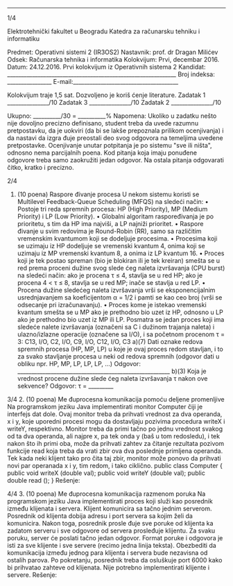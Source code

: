 --------------------------------------------------------------------------------


1/4 
 
Elektrotehnički fakultet u Beogradu 
Katedra za računarsku tehniku i informatiku 
 
Predmet: Operativni sistemi 2 (IR3OS2) 
Nastavnik:   prof. dr Dragan Milićev 
Odsek: Računarska tehnika i informatika 
Kolokvijum: Prvi, decembar 2016. 
Datum: 24.12.2016. 
Prvi kolokvijum iz Operativnih sistema 2 
Kandidat:     _____________________________________________________________ 
Broj indeksa: ________________  E-mail:______________________________________ 
 
Kolokvijum traje 1,5 sat. Dozvoljeno je koriš
ćenje literature. 
Zadatak 1 _______________/10   Zadatak 3 _______________/10 
Zadatak 2 _______________/10    
 
Ukupno: __________/30 = __________% 
Napomena:    Ukoliko  u  zadatku  nešto  nije  dovoljno  precizno  definisano,  student  treba  da 
uvede razumnu pretpostavku, da je uokviri (da bi se lakše prepoznala prilikom ocenjivanja) i 
da  nastavi  da  izgra
đuje  preostali  deo  svog  odgovora  na  temeljima  uvedene  pretpostavke. 
Ocenjivanje  unutar  potpitanja  je  po  sistemu  "sve  ili  ništa",  odnosno  nema  parcijalnih  poena. 
Kod  pitanja  koja  imaju  ponuđene  odgovore  treba samo  zaokružiti  jedan  odgovor.  Na  ostala 
pitanja odgovarati 
čitko, kratko i precizno. 
 

2/4 
1. (10 poena) Raspore
đivanje procesa 
U nekom sistemu koristi se Multilevel Feedback-Queue Scheduling (MFQS) na sledeći način: 
• Postoje  tri  reda  spremnih  procesa:  HP  (High  Priority),  MP  (Medium  Priority)  i  LP 
(Low Priority). 
• Globalni  algoritam  raspoređivanja  je  po  prioritetu,  s  tim  da  HP  ima  najviši,  a  LP 
najniži prioritet. 
• Raspore
đivanje   u   svim   redovima   je Round-Robin   (RR),   samo   sa   različitim 
vremenskim kvantumom koji se dodeljuje procesima. 
• Procesima  koji  se  uzimaju  iz  HP  dodeljuje  se  vremenski  kvantum  4,  onima  koji  se 
uzimaju iz MP vremenski kvantum 8, a onima iz LP kvantum 16. 
• Proces  koji  je  tek  postao  spreman  (bio  je  blokiran ili  je  tek  kreiran)  smešta  se  u  red 
prema  proceni  dužine  svog  slede
ćeg  naleta  izvršavanja  (CPU  burst) na sledeći način: 
ako je procena τ ≤ 4, stavlja se u red HP; ako je procena 4 < τ ≤ 8, stavlja se u red MP; 
inače se stavlja u red LP. 
• Procena  dužine  sledećeg  naleta  izvršavanja  vrši  se  eksponencijalnim  usrednjavanjem 
sa koeficijentom α = 1/2 i pamti se kao ceo broj (vrši se odsecanje pri izračunavanju). 
• Proces kome je istekao vremenski kvantum smešta se u MP ako je prethodno bio uzet 
iz HP, odnosno u LP ako je prethodno bio uzet iz MP ili LP. 
Posmatra  se  jedan  proces  koji  ima  sledeće  nalete  izvršavanja  (označeni  sa  C  i  dužinom 
trajanja naleta) i ulazno/izlazne operacije (označene sa I/O), i sa početnom procenom τ = 3: 
C13, I/O, C2, I/O, C9, I/O, C12, I/O, C3 
a)(7)    Dati  oznake  redova  spremnih  procesa  (HP,  MP, LP)  u  koje  je  ovaj  proces  redom 
stavljan,  i  to  za  svako  stavljanje  procesa  u  neki  od  redova  spremnih  (odgovor  dati  u  obliku 
npr. HP, MP, LP, LP, LP, ...) 
Odgovor: _______________________________________________________ 
b)(3)    Koja je vrednost procene dužine slede
ćeg naleta izvršavanja τ nakon ove sekvence? 
Odgovor: τ = _________ 

3/4 
2. (10 poena) Me
đuprocesna komunikacija pomoću deljene promenljive 
Na programskom jeziku Java implementirati monitor Computer čiji je interfejs dat dole. Ovaj 
monitor  treba  da  prihvati  vrednost  za  dva  operanda, x  i y,  koje  uporedni  procesi  mogu  da 
dostavljaju  pozivima  procedura 
writeX  i writeY,  respektivno.  Monitor  treba  da  primi  tačno 
po  jednu  vrednost  svakog  od  ta  dva  operanda,  ali  najpre x,  pa  tek  onda y  (baš  u  tom 
redosledu), i tek nakon što ih primi oba, može da prihvati zahtev za čitanje rezultata pozivom 
funkcije read  koja  treba  da  vrati  zbir  ova  dva  poslednje  primljena  operanda.  Tek  kada  neki 
klijent  tako  pro
čita  taj  zbir,  monitor  može  ponovo  da  prihvati  novi par  operanada x  i y,  tim 
redom, i tako ciklično. 
public class Computer { 
  public void writeX (double val); 
  public void writeY (double val); 
  public double read (); 
} 
Rešenje: 
 

4/4 
3. (10 poena) Me
đuprocesna komunikacija razmenom poruka 
Na programskom jeziku Java implementirati proces koji služi kao posrednik između klijenata 
i servera. Klijent komunicira sa tačno jednim serverom. Posrednik od klijenta dobija adresu i 
port  servera  sa  kojim  želi  da  komunicira.  Nakon  toga,  posrednik  prosle
đuje  sve  poruke  od 
klijenta  ka  zadatom  serveru  i  sve  odgovore  od  servera  prosleđuje  klijentu.  Za  svaku  poruku, 
server će  poslati  tačno  jedan  odgovor.  Format  poruke  i  odgovora  je  isti za  sve  klijente  i  sve 
servere (recimo jedna linija teksta). Obezbediti da komunikacija između jednog para klijenta i 
servera  bude  nezavisna  od  ostalih  parova.  Po  pokretanju,  posrednik  treba  da  osluškuje  port 
6000 kako bi prihvatao zahteve od klijenata. Nije potrebno implementirati klijente i servere. 
Rešenje: 
 